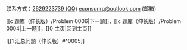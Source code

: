 联系方式：<a href="https://qm.qq.com/q/iA1sKuakak">2629223739 (QQ)</a> <a href="mailto:econsunrq@outlook.com">econsunrq@outlook.com (邮箱)</a>

[[c 题库（伸长版）/Problem 0006|下一题]]，[[c 题库（伸长版）/Problem 0004|上一题]]，[[0 主页|回到主页]]

![[1 汇总问题（伸长版）#^0005]]